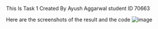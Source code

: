 This Is Task 1 
Created By Ayush Aggarwal student ID 70663

Here are the screenshots of the result and the code
![image]("https://github.com/ayushaggarwal-ux/Final_Java_Task/blob/master/greeting.png.jpg")
